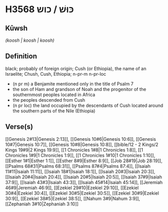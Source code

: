 # H3568 כּוּשׁ / כוש

## Kûwsh

_(koosh | koosh | koosh)_

## Definition

black; probably of foreign origin; Cush (or Ethiopia), the name of an Israelite; Chush, Cush, Ethiopia; n-pr-m n-pr-loc

- (n pr m) a Benjamite mentioned only in the title of Psalm 7
- the son of Ham and grandson of Noah and the progenitor of the southernmost peoples located in Africa
- the peoples descended from Cush
- (n pr loc) the land occupied by the descendants of Cush located around the southern parts of the Nile (Ethiopia)

## Verse(s)

[[Genesis 2#13|Genesis 2:13]], [[Genesis 10#6|Genesis 10:6]], [[Genesis 10#7|Genesis 10:7]], [[Genesis 10#8|Genesis 10:8]], [[bible/12 - 2 Kings/2 Kings 19#9|2 Kings 19:9]], [[1 Chronicles 1#8|1 Chronicles 1:8]], [[1 Chronicles 1#9|1 Chronicles 1:9]], [[1 Chronicles 1#10|1 Chronicles 1:10]], [[Esther 1#1|Esther 1:1]], [[Esther 8#9|Esther 8:9]], [[Job 28#19|Job 28:19]], [[Psalms 68#31|Psalms 68:31]], [[Psalms 87#4|Psalms 87:4]], [[Isaiah 11#11|Isaiah 11:11]], [[Isaiah 18#1|Isaiah 18:1]], [[Isaiah 20#3|Isaiah 20:3]], [[Isaiah 20#4|Isaiah 20:4]], [[Isaiah 20#5|Isaiah 20:5]], [[Isaiah 37#9|Isaiah 37:9]], [[Isaiah 43#3|Isaiah 43:3]], [[Isaiah 45#14|Isaiah 45:14]], [[Jeremiah 46#9|Jeremiah 46:9]], [[Ezekiel 29#10|Ezekiel 29:10]], [[Ezekiel 30#4|Ezekiel 30:4]], [[Ezekiel 30#5|Ezekiel 30:5]], [[Ezekiel 30#9|Ezekiel 30:9]], [[Ezekiel 38#5|Ezekiel 38:5]], [[Nahum 3#9|Nahum 3:9]], [[Zephaniah 3#10|Zephaniah 3:10]]